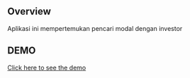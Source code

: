 ## Overview

Aplikasi ini mempertemukan pencari modal dengan investor

## DEMO
<a href="https://warty-oranges.000webhostapp.com/">Click here to see the demo</a>

